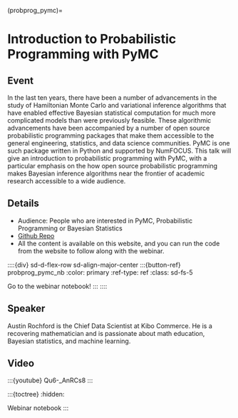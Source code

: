 (probprog_pymc)=
# Introduction to Probabilistic Programming with PyMC

## Event
In the last ten years, there have been a number of advancements in the study of Hamiltonian Monte Carlo and variational inference algorithms that have enabled effective Bayesian statistical computation for much more complicated models than were previously feasible. These algorithmic advancements have been accompanied by a number of open source probabilistic programming packages that make them accessible to the general engineering, statistics, and data science communities. PyMC is one such package written in Python and supported by NumFOCUS. This talk will give an introduction to probabilistic programming with PyMC, with a particular emphasis on the how open source probabilistic programming makes Bayesian inference algorithms near the frontier of academic research accessible to a wide audience.

## Details

- Audience: People who are interested in PyMC, Probabilistic Programming or Bayesian Statistics
- [Github Repo](https://github.com/pymc-devs/pymc-data-umbrella)
- All the content is available on this website, and you can run the code from the website to follow along with the webinar.

::::{div} sd-d-flex-row sd-align-major-center
:::{button-ref} probprog_pymc_nb
:color: primary
:ref-type: ref
:class: sd-fs-5

Go to the webinar notebook!
:::
::::

## Speaker

Austin Rochford is the Chief Data Scientist at Kibo Commerce. He is a recovering mathematician and is passionate about math education, Bayesian statistics, and machine learning.


## Video

:::{youtube} Qu6-_AnRCs8
:::

:::{toctree}
:hidden:

Webinar notebook <notebook>
:::

